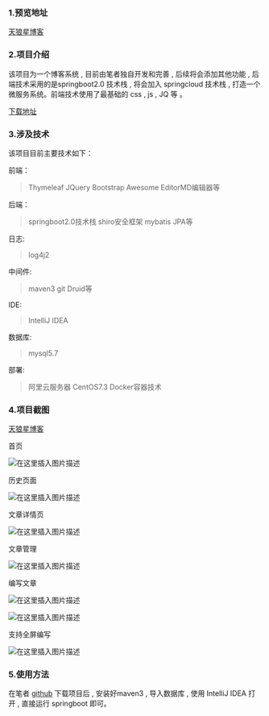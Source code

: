 ### 1.预览地址

[天狼星博客](http://123.56.219.53/)

### 2.项目介绍

该项目为一个博客系统 , 目前由笔者独自开发和完善  ,  后续将会添加其他功能 , 后端技术采用的是springboot2.0 技术栈 , 将会加入 springcloud 技术栈 , 打造一个微服务系统。前端技术使用了最基础的 css , js , JQ 等  。

[下载地址](https://github.com/huangliangyun/sirius)

### 3.涉及技术
该项目目前主要技术如下：

前端：
>Thymeleaf
>JQuery
>Bootstrap
>Awesome
>EditorMD编辑器等

后端：
>springboot2.0技术栈
>shiro安全框架
>mybatis
>JPA等

日志:
>log4j2

中间件:
>maven3
>git
>Druid等

IDE:
>IntelliJ IDEA

数据库:
>mysql5.7

部署:
>阿里云服务器
>CentOS7.3
>Docker容器技术

### 4.项目截图
[天狼星博客](http://123.56.219.53/)

首页


![在这里插入图片描述](https://img-blog.csdnimg.cn/20181123103834261.png?x-oss-process=image/watermark,type_ZmFuZ3poZW5naGVpdGk,shadow_10,text_aHR0cHM6Ly9ibG9nLmNzZG4ubmV0L1Npcml1c19obHk=,size_16,color_FFFFFF,t_70)

历史页面

![在这里插入图片描述](https://img-blog.csdnimg.cn/20181123103907596.png?x-oss-process=image/watermark,type_ZmFuZ3poZW5naGVpdGk,shadow_10,text_aHR0cHM6Ly9ibG9nLmNzZG4ubmV0L1Npcml1c19obHk=,size_16,color_FFFFFF,t_70)

文章详情页

![在这里插入图片描述](https://img-blog.csdnimg.cn/20181123104113591.png?x-oss-process=image/watermark,type_ZmFuZ3poZW5naGVpdGk,shadow_10,text_aHR0cHM6Ly9ibG9nLmNzZG4ubmV0L1Npcml1c19obHk=,size_16,color_FFFFFF,t_70)

文章管理

![在这里插入图片描述](https://img-blog.csdnimg.cn/20181123104213582.png?x-oss-process=image/watermark,type_ZmFuZ3poZW5naGVpdGk,shadow_10,text_aHR0cHM6Ly9ibG9nLmNzZG4ubmV0L1Npcml1c19obHk=,size_16,color_FFFFFF,t_70)

编写文章

![在这里插入图片描述](https://img-blog.csdnimg.cn/20181123104244484.png?x-oss-process=image/watermark,type_ZmFuZ3poZW5naGVpdGk,shadow_10,text_aHR0cHM6Ly9ibG9nLmNzZG4ubmV0L1Npcml1c19obHk=,size_16,color_FFFFFF,t_70)

![在这里插入图片描述](https://img-blog.csdnimg.cn/20181123104330880.png?x-oss-process=image/watermark,type_ZmFuZ3poZW5naGVpdGk,shadow_10,text_aHR0cHM6Ly9ibG9nLmNzZG4ubmV0L1Npcml1c19obHk=,size_16,color_FFFFFF,t_70)

支持全屏编写

![在这里插入图片描述](https://img-blog.csdnimg.cn/20181123104418465.png?x-oss-process=image/watermark,type_ZmFuZ3poZW5naGVpdGk,shadow_10,text_aHR0cHM6Ly9ibG9nLmNzZG4ubmV0L1Npcml1c19obHk=,size_16,color_FFFFFF,t_70)

### 5.使用方法

在笔者 [github](https://github.com/huangliangyun/sirius) 下载项目后 , 安装好maven3 , 导入数据库 , 使用 IntelliJ IDEA 打开 , 直接运行 springboot 即可。







